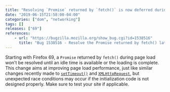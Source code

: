 ```yaml
---
title: "Resolving `Promise` returned by `fetch()` is now deferred during page load"
date: "2019-06-15T21:58:00-04:00"
categories: ["dom", "networking"]
tags: []
releases: ["69"]
references:
    - url: "https://bugzilla.mozilla.org/show_bug.cgi?id=1538516"
      title: "Bug 1538516 - Resolve the Promise returned by fetch() later during page loads"
---
```

Starting with Firefox 69, a `Promise` returned by `fetch()` during page load won't be resolved until an idle time is available or the loading is complete. This change aims at improving page load performance, just like similar changes recently made to [`setTimeout()`](https://www.fxsitecompat.dev/en-CA/docs/2019/settimeout-and-setinterval-are-now-deferred-during-page-load/) and [`XMLHttpRequest`](https://www.fxsitecompat.dev/en-CA/docs/2019/xhr-load-loadend-readystatechange-events-are-now-deferred-during-page-load/), but unexpected race conditions may occur if the initialization code is not designed properly. Make sure to test your site if applicable.
